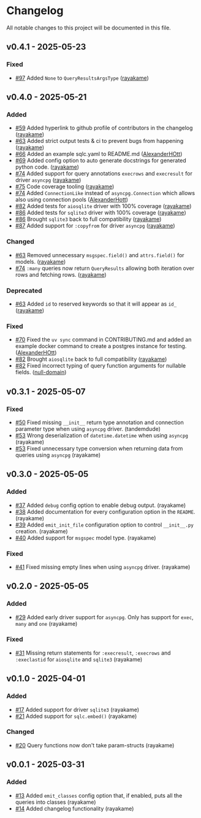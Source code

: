 # Changelog
All notable changes to this project will be documented in this file.


## v0.4.1 - 2025-05-23
### Fixed
* [#97](https://github.com/rayakame/sqlc-gen-better-python/pull/97) Added `None` to `QueryResultsArgsType` ([rayakame](https://github.com/rayakame))

## v0.4.0 - 2025-05-21
### Added
* [#59](https://github.com/rayakame/sqlc-gen-better-python/pull/59) Added hyperlink to github profile of contributors in the changelog ([rayakame](https://github.com/rayakame))
* [#63](https://github.com/rayakame/sqlc-gen-better-python/pull/63) Added strict output tests & ci to prevent bugs from happening ([rayakame](https://github.com/rayakame))
* [#66](https://github.com/rayakame/sqlc-gen-better-python/pull/66) Added an example sqlc.yaml to README.md ([AlexanderHOtt](https://github.com/AlexanderHOtt))
* [#69](https://github.com/rayakame/sqlc-gen-better-python/pull/69) Added config option to auto generate docstrings for generated python code. ([rayakame](https://github.com/rayakame))
* [#74](https://github.com/rayakame/sqlc-gen-better-python/pull/74) Added support for query annotations `execrows` and `execresult` for driver `asyncpg` ([rayakame](https://github.com/rayakame))
* [#75](https://github.com/rayakame/sqlc-gen-better-python/pull/75) Code coverage tooling ([rayakame](https://github.com/rayakame))
* [#74](https://github.com/rayakame/sqlc-gen-better-python/pull/74) Added `ConnectionLike` instead of `asyncpg.Connection` which allows also using connection pools ([AlexanderHott](https://github.com/AlexanderHott))
* [#82](https://github.com/rayakame/sqlc-gen-better-python/pull/82) Added tests for `aiosqlite` driver with 100% coverage ([rayakame](https://github.com/rayakame))
* [#86](https://github.com/rayakame/sqlc-gen-better-python/pull/86) Added tests for `sqlite3` driver with 100% coverage ([rayakame](https://github.com/rayakame))
* [#86](https://github.com/rayakame/sqlc-gen-better-python/pull/86) Brought `sqlite3` back to full compatibility ([rayakame](https://github.com/rayakame))
* [#87](https://github.com/rayakame/sqlc-gen-better-python/pull/87) Added support for `:copyfrom` for driver `asyncpg` ([rayakame](https://github.com/rayakame))
### Changed
* [#63](https://github.com/rayakame/sqlc-gen-better-python/pull/63) Removed unnecessary `msgspec.field()` and `attrs.field()` for models. ([rayakame](https://github.com/rayakame))
* [#74](https://github.com/rayakame/sqlc-gen-better-python/pull/74) `:many` queries now return `QueryResults` allowing both iteration over rows and fetching rows. ([rayakame](https://github.com/rayakame))
### Deprecated
* [#63](https://github.com/rayakame/sqlc-gen-better-python/pull/63) Added `id` to reserved keywords so that it will appear as `id_` ([rayakame](https://github.com/rayakame))
### Fixed
* [#70](https://github.com/rayakame/sqlc-gen-better-python/pull/70) Fixed the `uv sync` command in CONTRIBUTING.md and added an example docker command to create a postgres instance for testing.  ([AlexanderHOtt](https://github.com/AlexanderHOtt))
* [#82](https://github.com/rayakame/sqlc-gen-better-python/pull/82) Brought `aiosqlite` back to full compatibility ([rayakame](https://github.com/rayakame))
* [#82](https://github.com/rayakame/sqlc-gen-better-python/pull/82) Fixed incorrect typing of query function arguments for nullable fields. ([null-domain](https://github.com/null-domain))

## v0.3.1 - 2025-05-07
### Fixed
* [#50](https://github.com/rayakame/sqlc-gen-better-python/pull/50) Fixed missing `__init__` return type annotation and connection parameter type when using `asyncpg` driver. (tandemdude)
* [#53](https://github.com/rayakame/sqlc-gen-better-python/pull/53) Wrong deserialization of `datetime.datetime` when using `asyncpg` (rayakame)
* [#53](https://github.com/rayakame/sqlc-gen-better-python/pull/53) Fixed unnecessary type conversion when returning data from queries using `asyncpg` (rayakame)

## v0.3.0 - 2025-05-05
### Added
* [#37](https://github.com/rayakame/sqlc-gen-better-python/pull/37) Added `debug` config option to enable debug output. (rayakame)
* [#38](https://github.com/rayakame/sqlc-gen-better-python/pull/38) Added documentation for every configuration option in the `README`. (rayakame)
* [#39](https://github.com/rayakame/sqlc-gen-better-python/pull/39) Added `emit_init_file` configuration option to control `__init__.py` creation. (rayakame)
* [#40](https://github.com/rayakame/sqlc-gen-better-python/pull/40) Added support for `msgspec` model type. (rayakame)
### Fixed
* [#41](https://github.com/rayakame/sqlc-gen-better-python/pull/41) Fixed missing empty lines when using `asyncpg` driver. (rayakame)

## v0.2.0 - 2025-05-05
### Added
* [#29](https://github.com/rayakame/sqlc-gen-better-python/pull/29) Added early driver support for `asyncpg`. Only has support for `exec`, `many` and `one` (rayakame)
### Fixed
* [#31](https://github.com/rayakame/sqlc-gen-better-python/pull/31) Missing return statements for `:execresult`, `:execrows` and `:execlastid` for `aiosqlite` and `sqlite3` (rayakame)

## v0.1.0 - 2025-04-01
### Added
* [#17](https://github.com/rayakame/sqlc-gen-better-python/pull/17) Added support for driver `sqlite3` (rayakame)
* [#21](https://github.com/rayakame/sqlc-gen-better-python/pull/21) Added support for `sqlc.embed()` (rayakame)
### Changed
* [#20](https://github.com/rayakame/sqlc-gen-better-python/pull/20) Query functions now don't take param-structs (rayakame)

## v0.0.1 - 2025-03-31
### Added
* [#13](https://github.com/rayakame/sqlc-gen-better-python/pull/13) Added `emit_classes` config option that, if enabled, puts all the queries into classes (rayakame)
* [#14](https://github.com/rayakame/sqlc-gen-better-python/pull/14) Added changelog functionality (rayakame)
